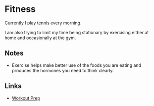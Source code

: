 # Fitness
Currently I play tennis every morning.

I am also trying to limit my time being stationary by exercising either at home and occasionally at the gym.

## Notes
- Exercise helps make better use of the foods you are eating and produces the hormones you need to think clearly.

## Links
- [Workout Prep](https://www.julian.com/guide/muscle/prep)